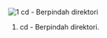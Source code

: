
![1  cd - Berpindah direktori](https://github.com/user-attachments/assets/8a7bbf3f-5175-468e-aa1d-d1639d59655c)
1. cd - Berpindah direktori.

